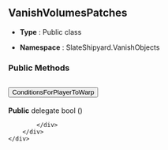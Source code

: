 ## VanishVolumesPatches
* **Type** : Public class

* **Namespace** : SlateShipyard.VanishObjects






### Public Methods
<div class="accordion" id="methods">
	<div class="accordion-item">
		<h2 class="accordion-header">
           <button id="ConditionsForPlayerToWarp-heading" class="accordion-button collapsed" type="button" data-bs-toggle="collapse" data-bs-target="#ConditionsForPlayerToWarp" aria-expanded="false" aria-controls="ConditionsForPlayerToWarp">
            ConditionsForPlayerToWarp
			</button>
		</h2>
		<div id="ConditionsForPlayerToWarp" class="accordion-collapse collapse" aria-labelledby="ConditionsForPlayerToWarp-heading" data-bs-parent="#methods">
			<div class="accordion-body">
				<p class="my-0 ms-2"><b>Public</b> delegate bool ()</p
				
			</div>
		</div>
	</div>
</div>

